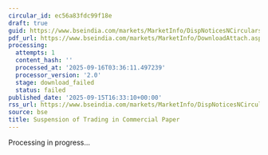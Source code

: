 ```yaml
---
circular_id: ec56a83fdc99f18e
draft: true
guid: https://www.bseindia.com/markets/MarketInfo/DispNoticesNCirculars.aspx?Noticeid={E6C5CF5E-7906-4B00-90EA-4680E5E458C9}&noticeno=20250915-69&dt=09/15/2025&icount=69&totcount=81&flag=0
pdf_url: https://www.bseindia.com/markets/MarketInfo/DownloadAttach.aspx?id=20250915-69&attachedId=
processing:
  attempts: 1
  content_hash: ''
  processed_at: '2025-09-16T03:36:11.497239'
  processor_version: '2.0'
  stage: download_failed
  status: failed
published_date: '2025-09-15T16:33:10+00:00'
rss_url: https://www.bseindia.com/markets/MarketInfo/DispNoticesNCirculars.aspx?Noticeid={E6C5CF5E-7906-4B00-90EA-4680E5E458C9}&noticeno=20250915-69&dt=09/15/2025&icount=69&totcount=81&flag=0
source: bse
title: Suspension of Trading in Commercial Paper
---
```


Processing in progress...